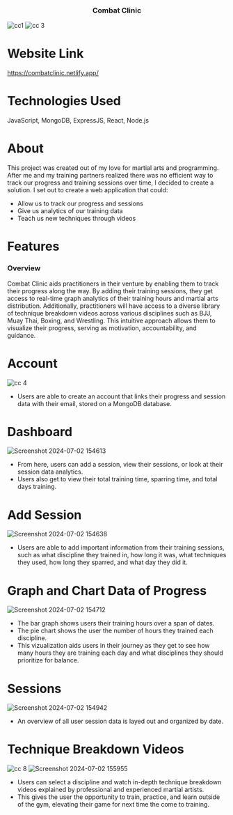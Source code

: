 <h3 align="center">Combat Clinic</h3>

![cc1](https://github.com/alejgonza04/Combat-Clinic/assets/149022594/aa3ae4e4-fc42-4f90-8a8e-6876317b34d1)
![cc 3](https://github.com/alejgonza04/Combat-Clinic/assets/149022594/ba3834fc-14d7-447f-887c-a488b7ce40dc)

# Website Link
https://combatclinic.netlify.app/

# Technologies Used
JavaScript, MongoDB, ExpressJS, React, Node.js

# About
This project was created out of my love for martial arts and programming. After me and my training partners realized there was no efficient way to track our progress and training sessions over time, I decided to create a solution. I set out to create a web application that could:
- Allow us to track our progress and sessions
- Give us analytics of our training data
- Teach us new techniques through videos

# Features
### Overview
Combat Clinic aids practitioners in their venture by enabling them to track their progress along the way. By adding their training sessions, they get access to real-time graph analytics of their training hours and martial arts distribution. Additionally, practitioners will have access to a diverse library of technique breakdown videos across various disciplines such as BJJ, Muay Thai, Boxing, and Wrestling. This intuitive approach allows them to visualize their progress, serving as motivation, accountability, and guidance. 

# Account
![cc 4](https://github.com/alejgonza04/Combat-Clinic/assets/149022594/44da0ca6-9077-4a19-930a-e9ef0a43553e)

- Users are able to create an account that links their progress and session data with their email, stored on a MongoDB database.

# Dashboard
![Screenshot 2024-07-02 154613](https://github.com/alejgonza04/Combat-Clinic/assets/149022594/4b530c7b-0a71-493c-ad96-bd8dc7b9d8a8)

- From here, users can add a session, view their sessions, or look at their session data analytics.
- Users also get to view their total training time, sparring time, and total days training.

# Add Session
![Screenshot 2024-07-02 154638](https://github.com/alejgonza04/Combat-Clinic/assets/149022594/c74cfb97-6927-42e9-b264-3324a03c5751)

- Users are able to add important information from their training sessions, such as what discipline they trained in, how long it was, what techniques they used, how long they sparred, and what day they did it.

# Graph and Chart Data of Progress
![Screenshot 2024-07-02 154712](https://github.com/alejgonza04/Combat-Clinic/assets/149022594/e0b789ce-cca3-4122-bdae-6849fe5c78c0)

- The bar graph shows users their training hours over a span of dates.
- The pie chart shows the user the number of hours they trained each discipline.
- This vizualization aids users in their journey as they get to see how many hours they are training each day and what disciplines they should prioritize for balance.

# Sessions
![Screenshot 2024-07-02 154942](https://github.com/alejgonza04/Combat-Clinic/assets/149022594/e23f1086-006e-4684-9b39-5741c478f800)

- An overview of all user session data is layed out and organized by date.

# Technique Breakdown Videos
![cc 8](https://github.com/alejgonza04/Combat-Clinic/assets/149022594/7b77e6c5-61ab-4076-baf8-43c4482dbccf)
![Screenshot 2024-07-02 155955](https://github.com/alejgonza04/Combat-Clinic/assets/149022594/2c282aa7-29cc-438c-a34d-76a5016d21a2)

- Users can select a discipline and watch in-depth technique breakdown videos explained by professional and experienced martial artists.
- This gives the user the opportunity to train, practice, and learn outside of the gym, elevating their game for next time the come to training.


